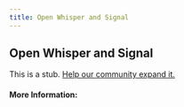 ```yaml
---
title: Open Whisper and Signal
---
```


## Open Whisper and Signal

This is a stub. [Help our community expand it.](https://github.com/freeCodeCamp/guide-articles/tree/master/articles/Security/Open-Whisper-and-Signal/index.md)

<!-- The article goes here, in GitHub-flavored Markdown. Feel free to add YouTube videos, images, and CodePen/JSBin embeds  -->

#### More Information:
<!-- Please add any articles you think might be helpful to read before writing the article -->



